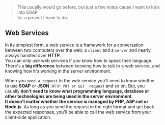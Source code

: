 > This usually would go before, but just a few notes cause I want to look into SOAP      
> for a project I have to do.   

## Web Services
In its simplest form, a web service is a framework for a conversation between two computers over the web: a `client` 
and a `server` and nearly always handled over **HTTP**.   
You can only use web services if you know how to speak their language. There's a **big difference** between knowing how to talk to a web service, and knowing how it's working in the server environment.

When you `send a request` to the web service you'll need to know whether to use **SOAP** or **JSON**. `HTTP PUT or GET 
request` and so on. But, you usually **don't need to know what programming language, database or other technologies are being used in the server environment**.      
**It doesn't matter whether the service is managed by PHP, ASP.net or Node.js**. As long as you send the request in the right format and get back the expected responses, you'll be able to call the web service from your client-side application.
